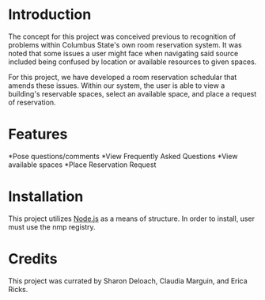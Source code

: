 # Introduction

The concept for this project was conceived previous to recognition of problems within Columbus State's own room reservation system. It was noted that some issues a user might face when navigating said source included being confused by location or available resources to given spaces. 

For this project, we have developed a room reservation schedular that amends these issues. Within our system, the user is able to view a building's reservable spaces, select an available space, and place a request of reservation. 

# Features
*Pose questions/comments 
*View Frequently Asked Questions
*View available spaces
*Place Reservation Request

# Installation
This project utilizes [Node.js](https://nodejs.org/en/) as a means of structure. In order to install, user must use the nmp registry.

# Credits
This project was currated by Sharon Deloach, Claudia Marguin, and Erica Ricks.
